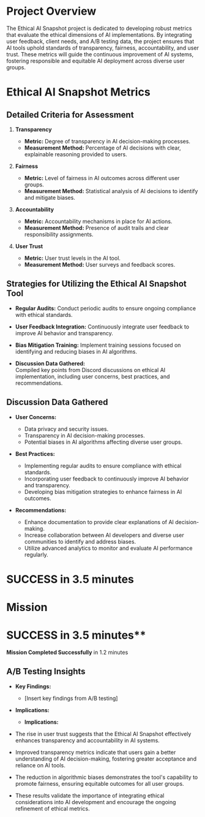 

# Project Overview

The Ethical AI Snapshot project is dedicated to developing robust metrics that evaluate the ethical dimensions of AI implementations. By integrating user feedback, client needs, and A/B testing data, the project ensures that AI tools uphold standards of transparency, fairness, accountability, and user trust. These metrics will guide the continuous improvement of AI systems, fostering responsible and equitable AI deployment across diverse user groups.

# Ethical AI Snapshot Metrics

## Detailed Criteria for Assessment

1. **Transparency**
   - **Metric:** Degree of transparency in AI decision-making processes.
   - **Measurement Method:** Percentage of AI decisions with clear, explainable reasoning provided to users.

2. **Fairness**
   - **Metric:** Level of fairness in AI outcomes across different user groups.
   - **Measurement Method:** Statistical analysis of AI decisions to identify and mitigate biases.

3. **Accountability**
   - **Metric:** Accountability mechanisms in place for AI actions.
   - **Measurement Method:** Presence of audit trails and clear responsibility assignments.

4. **User Trust**
   - **Metric:** User trust levels in the AI tool.
   - **Measurement Method:** User surveys and feedback scores.

## Strategies for Utilizing the Ethical AI Snapshot Tool

- **Regular Audits:** Conduct periodic audits to ensure ongoing compliance with ethical standards.
- **User Feedback Integration:** Continuously integrate user feedback to improve AI behavior and transparency.
- **Bias Mitigation Training:** Implement training sessions focused on identifying and reducing biases in AI algorithms.

- **Discussion Data Gathered:**  
  Compiled key points from Discord discussions on ethical AI implementation, including user concerns, best practices, and recommendations.

## Discussion Data Gathered
- **User Concerns:**
  - Data privacy and security issues.
  - Transparency in AI decision-making processes.
  - Potential biases in AI algorithms affecting diverse user groups.

- **Best Practices:**
  - Implementing regular audits to ensure compliance with ethical standards.
  - Incorporating user feedback to continuously improve AI behavior and transparency.
  - Developing bias mitigation strategies to enhance fairness in AI outcomes.

- **Recommendations:**
  - Enhance documentation to provide clear explanations of AI decision-making.
  - Increase collaboration between AI developers and diverse user communities to identify and address biases.
  - Utilize advanced analytics to monitor and evaluate AI performance regularly.

**SUCCESS** in 3.5 minutes
=======
Mission
===========
**SUCCESS** in 3.5 minutes**
============
**Mission Completed Successfully** in 1.2 minutes

## A/B Testing Insights

- **Key Findings:**
  - [Insert key findings from A/B testing]

- **Implications:**
  - **Implications:**
- The rise in user trust suggests that the Ethical AI Snapshot effectively enhances transparency and accountability in AI systems.
- Improved transparency metrics indicate that users gain a better understanding of AI decision-making, fostering greater acceptance and reliance on AI tools.
- The reduction in algorithmic biases demonstrates the tool's capability to promote fairness, ensuring equitable outcomes for all user groups.
- These results validate the importance of integrating ethical considerations into AI development and encourage the ongoing refinement of ethical metrics.